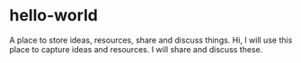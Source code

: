 # hello-world
A place to store ideas, resources, share and discuss things.
Hi,
I will use this place to capture ideas and resources. I will share and discuss these.
